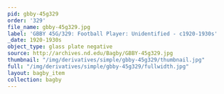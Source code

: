 ```yaml
---
pid: gbby-45g329
order: '329'
file_name: gbby-45g329.jpg
label: 'GBBY 45G/329: Football Player: Unidentified - c1920-1930s'
_date: 1920-1930s
object_type: glass plate negative
source: http://archives.nd.edu/Bagby/GBBY-45g329.jpg
thumbnail: "/img/derivatives/simple/gbby-45g329/thumbnail.jpg"
full: "/img/derivatives/simple/gbby-45g329/fullwidth.jpg"
layout: bagby_item
collection: bagby
---
```

